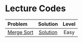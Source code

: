# Lecture Codes

|  Problem  |  Solution  |  Level  |
|:----------|:----------:|:-------:|
|  [Merge Sort](https://www.codingninjas.com/studio/problems/merge-sort_920442?)  |  [Solution]()  |  Easy  |